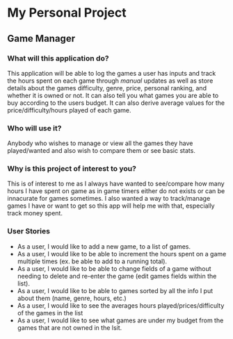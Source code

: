 # My Personal Project

## Game Manager

### What will this application do?
This application will be able to log the games a user has inputs and track the
hours spent on each game through *manual* updates as well as store details about the
games difficulty, genre, price, personal ranking, and whether it is owned or not.
It can also tell you what games you are able to buy according to the users budget.
It can also derive average values for the price/difficulty/hours played of each game.

### Who will use it?
Anybody who wishes to manage or view all the games they have played/wanted and
also wish to compare them or see basic stats.
### Why is this project of interest to you?
This is of interest to me as I always have wanted to see/compare how many hours
I have spent on game as in game timers either do not exists or can be innacurate for games
sometimes. I also wanted a way to track/manage games I have or want to get
so this app will help me with that, especially track money spent. 
### **User Stories**
- As a user, I would like to add a new game, to a list of games.
- As a user, I would like to be able to increment
the hours spent on a game multiple times (ex. be able to add to a running total).
- As a user, I would like to be able to change fields of a game without
needing to delete and re-enter the game (edit games fields within the list).
- As a user, I would like to be able to games sorted by all the info I put about them (name, genre, hours, etc.)
- As a user, I would like to see the averages hours played/prices/difficulty of the games in the list
- As a user, I would like to see what games are under my budget from the games that are not owned in the lsit.
